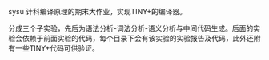 sysu 计科编译原理的期末大作业，实现TINY+的编译器。

分成三个子实验，先后为语法分析-词法分析-语义分析与中间代码生成。后面的实验会依赖于前面实验的代码，每个目录下会有该实验的实验报告及代码，此外还附有一些TINY+代码可供验证。

